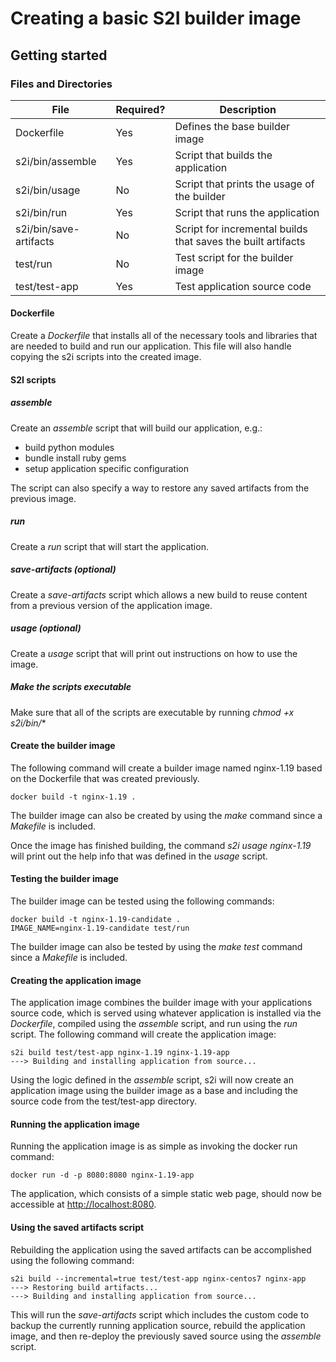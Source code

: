 
# Creating a basic S2I builder image  

## Getting started  

### Files and Directories  
| File                   | Required? | Description                                                  |
|------------------------|-----------|--------------------------------------------------------------|
| Dockerfile             | Yes       | Defines the base builder image                               |
| s2i/bin/assemble       | Yes       | Script that builds the application                           |
| s2i/bin/usage          | No        | Script that prints the usage of the builder                  |
| s2i/bin/run            | Yes       | Script that runs the application                             |
| s2i/bin/save-artifacts | No        | Script for incremental builds that saves the built artifacts |
| test/run               | No        | Test script for the builder image                            |
| test/test-app          | Yes       | Test application source code                                 |

#### Dockerfile
Create a *Dockerfile* that installs all of the necessary tools and libraries that are needed to build and run our application.  This file will also handle copying the s2i scripts into the created image.

#### S2I scripts

##### assemble
Create an *assemble* script that will build our application, e.g.:
- build python modules
- bundle install ruby gems
- setup application specific configuration

The script can also specify a way to restore any saved artifacts from the previous image.   

##### run
Create a *run* script that will start the application. 

##### save-artifacts (optional)
Create a *save-artifacts* script which allows a new build to reuse content from a previous version of the application image.

##### usage (optional) 
Create a *usage* script that will print out instructions on how to use the image.

##### Make the scripts executable 
Make sure that all of the scripts are executable by running *chmod +x s2i/bin/**

#### Create the builder image
The following command will create a builder image named nginx-1.19 based on the Dockerfile that was created previously.
```
docker build -t nginx-1.19 .
```
The builder image can also be created by using the *make* command since a *Makefile* is included.

Once the image has finished building, the command *s2i usage nginx-1.19* will print out the help info that was defined in the *usage* script.

#### Testing the builder image
The builder image can be tested using the following commands:
```
docker build -t nginx-1.19-candidate .
IMAGE_NAME=nginx-1.19-candidate test/run
```
The builder image can also be tested by using the *make test* command since a *Makefile* is included.

#### Creating the application image
The application image combines the builder image with your applications source code, which is served using whatever application is installed via the *Dockerfile*, compiled using the *assemble* script, and run using the *run* script.
The following command will create the application image:
```
s2i build test/test-app nginx-1.19 nginx-1.19-app
---> Building and installing application from source...
```
Using the logic defined in the *assemble* script, s2i will now create an application image using the builder image as a base and including the source code from the test/test-app directory. 

#### Running the application image
Running the application image is as simple as invoking the docker run command:
```
docker run -d -p 8080:8080 nginx-1.19-app
```
The application, which consists of a simple static web page, should now be accessible at  [http://localhost:8080](http://localhost:8080).

#### Using the saved artifacts script
Rebuilding the application using the saved artifacts can be accomplished using the following command:
```
s2i build --incremental=true test/test-app nginx-centos7 nginx-app
---> Restoring build artifacts...
---> Building and installing application from source...
```
This will run the *save-artifacts* script which includes the custom code to backup the currently running application source, rebuild the application image, and then re-deploy the previously saved source using the *assemble* script.
